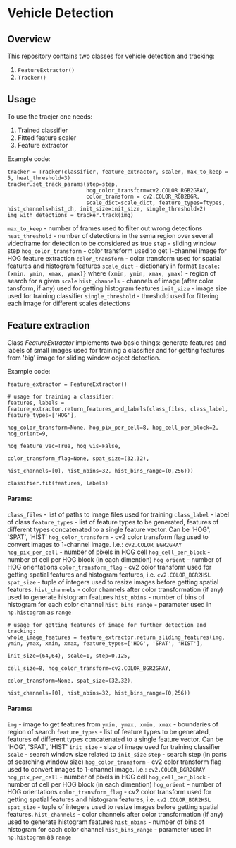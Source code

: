 # Vehicle Detection
## Overview
This repository contains two classes for vehicle detection and tracking:
1. `FeatureExtractor()`
2. `Tracker()`

## Usage
To use the tracjer one needs:
1. Trained classifier
2. Fitted feature scaler
3. Feature extractor

Example code:
```
tracker = Tracker(classifier, feature_extractor, scaler, max_to_keep = 5, heat_threshold=3)
tracker.set_track_params(step=step,
                         hog_color_transform=cv2.COLOR_RGB2GRAY,
                         color_transform = cv2.COLOR_RGB2BGR,
                         scale_dict=scale_dict, feature_types=ftypes, hist_channels=hist_ch, init_size=init_size, single_threshold=2)
img_with_detections = tracker.track(img)
```

`max_to_keep` - number of frames used to filter out wrong detections
`heat_threshold` - number of detections in the sema region over several videoframe for detection to be considered as true
`step` - sliding window step
`hog_color_transform` - color transform used to get 1-channel image for HOG feature extraction
`color_transform` - color transform used for spatial features and histogram features
`scale_dict` - dictionary in format `{scale: (xmin. ymin, xmax, ymax)}` where `(xmin, ymin, xmax, ymax)` - region of search for a given `scale`
`hist_channels` - channels of image (after color tansform, if any) used for getting histogram features
`init_size` - image size used for training classifier
`single_threshold` - threshold used for filtering each image for different scales detections

## Feature extraction

Class *FeatureExtractor* implements two basic things: generate features and labels of small images used for training a classifier and for getting features from 'big' image for sliding window object detection.

Example code:
```
feature_extractor = FeatureExtractor()

# usage for training a classifier:
features, labels = feature_extractor.return_features_and_labels(class_files, class_label, feature_types=['HOG'],
							                                   hog_color_transform=None, hog_pix_per_cell=8, hog_cell_per_block=2, hog_orient=9,
							                                   hog_feature_vec=True, hog_vis=False,
							                                   color_transform_flag=None, spat_size=(32,32),
							                                   hist_channels=[0], hist_nbins=32, hist_bins_range=(0,256)))

classifier.fit(features, labels)
```

#### Params:
`class_files` - list of paths to image files used for training
`class_label` - label of class 
`feature_types` - list of feature types to be generated, features of different types concatenated to a single feature vector. Can be 'HOG', 'SPAT', 'HIST'
`hog_color_transform` - cv2 color transform flag used to convert images to 1-channel image. I.e.: `cv2.COLOR_BGR2GRAY`
`hog_pix_per_cell` - number of pixels in HOG cell
`hog_cell_per_block` - number of cell per HOG block (in each dimention)
`hog_orient` - number of HOG orientations
`color_transform_flag` - cv2 color transform used for getting spatial features and histogram features, i.e. `cv2.COLOR_BGR2HSL`
`spat_size` - tuple of integers used to resize images before getting spatial features. 
`hist_channels` - color channels after color transformation (if any) used to generate histogram features
`hist_nbins` - number of bins of histogram for each color channel
`hist_bins_range` - parameter used in `np.histogram` as `range`

```
# usage for getting features of image for further detection and tracking:
whole_image_features = feature_extractor.return_sliding_features(img, ymin, ymax, xmin, xmax, feature_types=['HOG', 'SPAT', 'HIST'],
										                           init_size=(64,64), scale=1, step=0.125,
										                           cell_size=8, hog_color_transform=cv2.COLOR_BGR2GRAY,
										                           color_transform=None, spat_size=(32,32),
										                           hist_channels=[0], hist_nbins=32, hist_bins_range=(0,256))
```

#### Params:
`img` - image to get features from
`ymin, ymax, xmin, xmax` - boundaries of region of search
`feature_types` - list of feature types to be generated, features of different types concatenated to a single feature vector. Can be 'HOG', 'SPAT', 'HIST'
`init_size` - size of image used for training classifier 
`scale` - search window size related to `init_size`
`step` - search step (in parts of searching window size)
`hog_color_transform` - cv2 color transform flag used to convert images to 1-channel image. I.e.: `cv2.COLOR_BGR2GRAY`
`hog_pix_per_cell` - number of pixels in HOG cell
`hog_cell_per_block` - number of cell per HOG block (in each dimention)
`hog_orient` - number of HOG orientations
`color_transform_flag` - cv2 color transform used for getting spatial features and histogram features, i.e. `cv2.COLOR_BGR2HSL`
`spat_size` - tuple of integers used to resize images before getting spatial features. 
`hist_channels` - color channels after color transformation (if any) used to generate histogram features
`hist_nbins` - number of bins of histogram for each color channel
`hist_bins_range` - parameter used in `np.histogram` as `range`